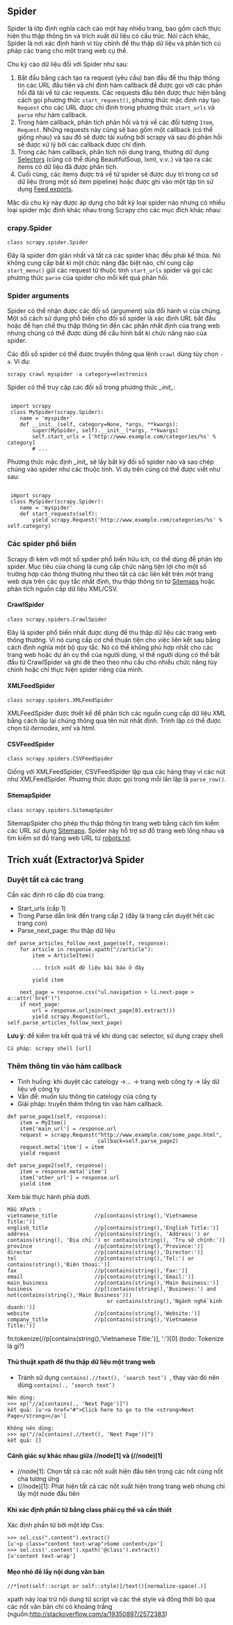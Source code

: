 ## Spider

Spider là lớp định nghĩa cách cào một hay nhiều trang, bao gồm cách thực hiện thu thập thông tin và trích xuất dữ liệu có cấu trúc. Nói cách khác, Spider là nơi xác định hành vi tùy chỉnh để thu thập dữ liệu và phân tích cú pháp các trang cho một trang web cụ thể.

Chu kỳ cào dữ liệu đối với Spider như sau:
1. Bắt đầu bằng cách tạo ra request (yêu cầu) ban đầu để thu thập thông tin các URL đầu tiên và chỉ định hàm callback để được gọi với các phản hồi đã tải về từ các requests. Các requests đầu tiên được thực hiện bằng cách gọi phương thức `start_request()`, phương thức mặc định này tạo `Request` cho các URL được chỉ định trong phương thức `start_urls` và `parse` như hàm callback.
2. Trong hàm callback, phân tích phản hồi và trả về các đối tượng `Item`, `Request`. Những requests này cũng sẽ bao gồm một callback (có thể giống nhau) và sau đó sẽ được tải xuống bởi scrapy và sau đó phản hồi sẽ được  xử lý bởi các callback được chỉ định.
3. Trong các hàm callback, phân tích nội dung trang, thường dử dụng [Selectors](https://doc.scrapy.org/en/0.16/topics/selectors.html#topics-selectors "Selectors") (cũng có thể dùng BeautifulSoup, lxml, v.v..) và tạo ra các items có dữ liệu đã được phân tích.
4. Cuối cùng, các items được trả về từ spider sẽ được duy trì trong cơ sở dữ liệu (trong một số item pipeline) hoặc được ghi vào một tập tin sử dụng [Feed exports](https://doc.scrapy.org/en/0.16/topics/feed-exports.html#topics-feed-exports).

Mặc dù chu kỳ này được áp dụng cho bất kỳ loại spider nào nhưng có nhiều loại spider mặc định khác nhau trong Scrapy cho các mục đích khác nhau:

### crapy.Spider

`class scrapy.spider.Spider`

Đây là spider đơn giản nhất và tất cả các spider khác đều phải kế thừa. Nó không cung cấp bất kì một chức năng đặc biệt nào, chỉ cung cấp `start_menu()` gửi các request từ thuộc tính `start_urls` spider và gọi các phương thức `parse` của spider cho mỗi kết quả phản hồi.

### Spider arguments

Spider có thể nhận được các đối số (argument) sửa đổi hành vi của chúng. Một số cách sử dụng phổ biến cho đối số spider là xác định URL bắt đầu hoặc để hạn chế thu thập thông tin đến các phần nhất định của trang web nhưng chúng có thể được dùng để cấu hình bất kì chức năng nào của spider.

Các đối số spider có thể được truyền thông qua lệnh `crawl` dùng tùy chọn `-a`. Ví dụ:

`scrapy crawl myspider -a category=electronics`

Spider có thể truy cập các đối số trong phương thức *\__init__*:
```

 import scrapy
 class MySpider(scrapy.Spider):
    name = 'myspider'
    def __init__(self, category=None, *args, **kwargs):
        super(MySpider, self).__init__(*args, **kwargs)
        self.start_urls = ['http://www.example.com/categories/%s' % category]
        # ...
```
Phương thức mặc định *\__init__* sẽ lấy bất kỳ đối số spider nào và sao chép chúng vào spider như các thuộc tính. Ví dụ trên cũng có thể được viết như sau:
```

 import scrapy
 class MySpider(scrapy.Spider):
    name = 'myspider'
    def start_requests(self):
        yield scrapy.Request('http://www.example.com/categories/%s' % self.category)
```

### Các spider phổ biến

Scrapy đi kèm với một số spdier phổ biến hữu ích, có thể dùng để phân lớp spider. Mục tiêu của chúng là cung cấp chức năng tiện lợi cho một số trường hợp cào thông thường như theo tất cả các liên kết trên một trang web dựa trên các quy tắc nhất định, thu thập thông tin từ [Sitemaps](https://www.sitemaps.org/index.html) hoặc phân tích nguồn cấp dữ liệu XML/CSV.

#### CrawlSpider

`class scrapy.spiders.CrawlSpider`

Đây là spider phổ biến nhất được dùng để thu thập dữ liệu các trang web thông thường. Vì nó cung cấp cơ chế thuận tiện cho việc liên kết sau bằng cách định nghĩa một bộ quy tắc. Nó có thể không phù hợp nhất cho các trang web hoặc dự án cụ thể của người dùng, vì thế người dùng có thể bắt đầu từ CrawlSpider và ghi đè theo theo nhu cầu cho nhiều chức năng tùy chỉnh hoặc chỉ thực hiện spider riêng của mình.

#### XMLFeedSpider

`class scrapy.spiders.XMLFeedSpider`

XMLFeedSpider được thiết kế để phân tích các nguồn cung cấp dữ liệu XML bằng cách lặp lại chúng thông qua tên nút nhất định. Trình lặp có thể được chọn từ *iternodes*, *xml* và *html*.

#### CSVFeedSpider

`class scrapy.spiders.CSVFeedSpider`

Giống với XMLFeedSpider, CSVFeedSpider lặp qua các hàng thay vì các nút như XMLFeedSpider. Phương thức được gọi trong mỗi lần lặp là `parse_row()`.

#### SitemapSpider

`class scrapy.spiders.SitemapSpider`

SitemapSpider cho phép thu thập thông tin trang web bằng cách tìm kiếm các URL sử dụng [Sitemaps](https://www.sitemaps.org/index.html).
Spider này hỗ trợ sơ đồ trang web lồng nhau và tìm kiếm sơ đồ trang web URL từ [robots.txt](http://www.robotstxt.org/).

## Trích xuất (Extractor)và Spider
### Duyệt tất cả các trang
Cần xác định rõ cấp độ của trang:
-	Start_urls (cấp 1)
-	Trong Parse dẫn link đến trang cấp 2 (đây là trang cần duyệt hết các trang con)
-	Parse_next_page: thu thập dữ liệu
```lightning
def parse_articles_follow_next_page(self, response):
    for article in response.xpath("//article"):
        item = ArticleItem()

        ... trích xuất dữ liệu bài báo ở đây

        yield item

    next_page = response.css("ul.navigation > li.next-page > a::attr('href')")
    if next_page:
        url = response.urljoin(next_page[0].extract())
        yield scrapy.Request(url, self.parse_articles_follow_next_page)
```
**Lưu ý**: để kiểm tra kết quả trả về khi dùng các selector, sử dụng crapy shell
```lightning
Cú pháp: scrapy shell [url]
```
### Thêm thông tin vào hàm callback 
- Tình huống: khi duyệt các catelogy ->… -> trang web công ty -> lấy dữ liệu về công ty
- Vấn đề: muốn lưu thông tin catelogy của công ty
- Giải pháp: truyền thêm thông tin vào hàm callback.
```lightning
def parse_page1(self, response):
    item = MyItem()
    item['main_url'] = response.url
    request = scrapy.Request("http://www.example.com/some_page.html",
                             callback=self.parse_page2)
    request.meta['item'] = item
    yield request

def parse_page2(self, response):
    item = response.meta['item']
    item['other_url'] = response.url
    yield item
```
    
Xem bài thực hành phía dưới.
```lightning
Mẫu XPath :
vietnamese_title            //p[contains(string(),'Vietnamese Title:')]
english_title               //p[contains(string(),'English Title:')]
address                     //p[contains(string(), 'Address:') or contains(string(), 'Địa chỉ:') or contains(string(), 'Trụ sở chính:')]
province                    //p[contains(string(),'Province:')]
director                    //p[contains(string(),'Director:')]
tel                         //p[contains(string(),'Tel:') or contains(string(),'Điện thoại:')]
fax                         //p[contains(string(),'Fax:')]
email                       //p[contains(string(),'Email:')]
main_business               //p[contains(string(),'Main Business:')]
business                    //p[(contains(string(),'Business:') and not(contains(string(),'Main Business'))) 
                                or contains(string(),'Ngành nghề kinh doanh:')]
website                     //p[contains(string(),'Website:')]
company_title               //p[contains(string(),'Vietnamese Title:')]
```

fn:tokenize(//p[contains(string(),'Vietnamese Title:')], ':')[0] (todo: Tokenize là gì?)
#### Thủ thuật xpath để thu thập dữ liệu một trang web
- Tránh sử dụng ``contains(.//text(), ‘search text’) ``, thay vào đó nên dùng ``contains(., ‘search text’) ``
```lightning
Nên dùng: 
>>> xp("//a[contains(., 'Next Page')]")
kết quả: [u'<a href="#">Click here to go to the <strong>Next Page</strong></a>']
```
```lightning
Không nên dùng:
>>> xp("//a[contains(.//text(), 'Next Page')]")
kết quả: []
```
#### Cảnh giác sự khác nhau giữa //node[1] và (//node)[1]
- //node[1]: Chọn tất cả các nốt xuất hiện đầu tiên trong các nốt cùng nốt cha tương ứng
- (//node)[1]: Phát hiện tất cả các nốt xuất hiện trong trang web nhưng chỉ lấy một node đầu tiên
#### Khi xác định phần tử bằng class phải cụ thể và cần thiết
Xác định phần tử bởi một lớp Css:
```lightning
>>> sel.css(".content").extract()
[u'<p class="content text-wrap">Some content</p>']
>>> sel.css('.content').xpath('@class').extract()
[u'content text-wrap']
```
#### Mẹo nhỏ để lấy nội dung văn bản
```lightning
//*[not(self::script or self::style)]/text()[normalize-space(.)]
```
xpath này loại trừ nội dung từ script và các thẻ style và đồng thời bỏ qua các nốt văn bản chỉ có khoảng trắng
(nguồn:http://stackoverflow.com/a/19350897/2572383)